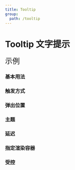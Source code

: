 ```yaml
---
title: Tooltip
group:
  path: /tooltip
---
```


# Tooltip 文字提示

<font size='5'>示例</font>

### 基本用法

<code src="./demo/Basic.tsx"></code>

### 触发方式

<code src="./demo/Trigger.tsx" desc='两种触发方式，鼠标移入、点击。'></code>

### 弹出位置

<code src="./demo/Placement.tsx"></code>

### 主题

<code src="./demo/Theme.tsx" desc='提供了两个不同的主题: `dark` 和 `light`。设置theme属性来改变主题，默认为`dark`'></code>

### 延迟

<code src="./demo/Delay.tsx" desc='设置delay 属性来延迟展示'></code>

### 指定渲染容器

<code src="./demo/PopupContainer.tsx" desc='设置 getPopupContainer 指定渲染的目标容器, 默认开启autoAdjustPlacement属性自动调整弹层位置防止被遮挡'></code>

### 受控

<code src="./demo/Controlled.tsx" desc='通过visible配合onVisibleChange控制浮层显示'></code>
